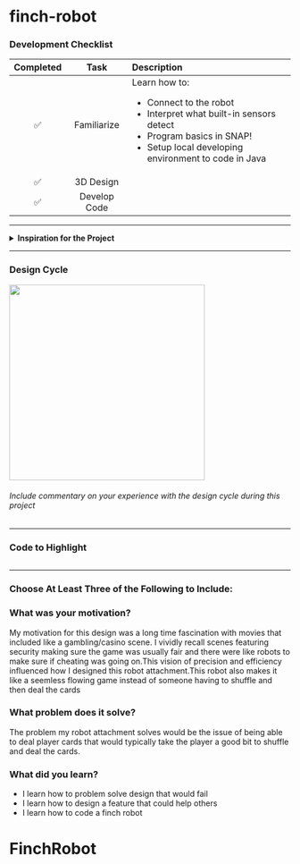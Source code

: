 # finch-robot

### Development Checklist

| Completed | Task         | Description |
|:---------:| :-----------:|:------------|
|    ✅     | Familiarize  | Learn how to: <ul><li>Connect to the robot</li><li>Interpret what built-in sensors detect</li><li>Program basics in SNAP!</li><li>Setup local developing environment to code in Java</li></ul>|
|    ✅     | 3D Design    |             |
|    ✅     | Develop Code |             |

---

<details>
<summary><strong>Inspiration for the Project</strong></summary>


</details>

---

### Design Cycle
<img src="https://github.com/user-attachments/assets/831d4fc7-bd87-47d4-a97d-28ad73f424b8" width="350" height="350">

###### Include commentary on your experience with the design cycle during this project

---

### Code to Highlight
```java

```

---

### Choose At Least Three of the Following to Include:
 ### What was your motivation?
 My motivation for this design was a long time fascination with movies that included like a gambling/casino scene. I vividly recall scenes featuring security making sure the game was usually fair and there were like robots to make sure if cheating was going on.This vision of precision and efficiency influenced how I designed this robot attachment.This robot also makes it like a seemless flowing game instead of someone having to shuffle and then deal the cards
 
### What problem does it solve?
The problem my robot attachment solves would be the issue of being able to deal player cards that would typically take the player a good bit to shuffle and deal the cards.

### What did you learn?
- I learn how to problem solve design that would fail
- I learn how to design a feature that could help others
- I learn how to code a finch robot
# FinchRobot

